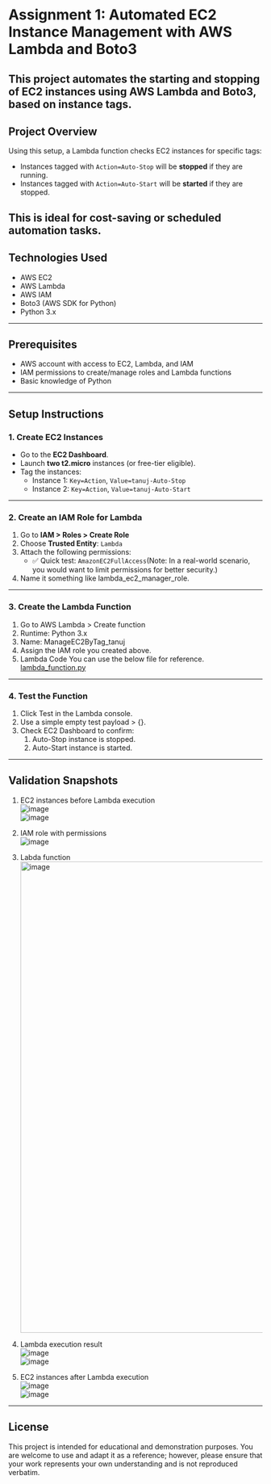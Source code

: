 # Assignment 1: Automated EC2 Instance Management with AWS Lambda and Boto3
This project automates the **starting** and **stopping** of EC2 instances using **AWS Lambda** and **Boto3**, based on instance tags.
---

## Project Overview
Using this setup, a Lambda function checks EC2 instances for specific tags:
- Instances tagged with `Action=Auto-Stop` will be **stopped** if they are running.
- Instances tagged with `Action=Auto-Start` will be **started** if they are stopped.

This is ideal for cost-saving or scheduled automation tasks.
---

## Technologies Used
- AWS EC2
- AWS Lambda
- AWS IAM
- Boto3 (AWS SDK for Python)
- Python 3.x
---

## Prerequisites
- AWS account with access to EC2, Lambda, and IAM
- IAM permissions to create/manage roles and Lambda functions
- Basic knowledge of Python
---

## Setup Instructions
### 1. Create EC2 Instances<br>
- Go to the **EC2 Dashboard**.<br>
- Launch **two t2.micro** instances (or free-tier eligible).<br>
- Tag the instances:<br>
  - Instance 1: `Key=Action`, `Value=tanuj-Auto-Stop`<br>
  - Instance 2: `Key=Action`, `Value=tanuj-Auto-Start`
---

### 2. Create an IAM Role for Lambda
1. Go to **IAM > Roles > Create Role**
2. Choose **Trusted Entity**: `Lambda`
3. Attach the following permissions:
   - ✅ Quick test: `AmazonEC2FullAccess`(Note: In a real-world scenario, you would want to limit permissions for better security.)
4. Name it something like lambda_ec2_manager_role.
---

### 3. Create the Lambda Function<br>
1. Go to AWS Lambda > Create function
2. Runtime: Python 3.x
3. Name: ManageEC2ByTag_tanuj
4. Assign the IAM role you created above.
5. Lambda Code
   You can use the below file for reference.<br>
   [lambda_function.py](https://github.com/tanujbhatia24/Instance_Management/blob/main/lambda_function.py)
---

### 4. Test the Function
1. Click Test in the Lambda console.
2. Use a simple empty test payload > {}.
3. Check EC2 Dashboard to confirm:
   1. Auto-Stop instance is stopped.
   2. Auto-Start instance is started.
---

## Validation Snapshots
1. EC2 instances before Lambda execution<br>
   ![image](https://github.com/user-attachments/assets/7a41137e-31f9-42d7-861f-fd9b473dea84)<br>
   ![image](https://github.com/user-attachments/assets/952b4d4e-7470-40b1-832e-6cc1355aef43)<br>

2. IAM role with permissions<br>
   ![image](https://github.com/user-attachments/assets/3ce42bf9-2e99-4775-9227-8e2ab13794b6)<br>

3. Labda function<br>
   <img width="934" alt="image" src="https://github.com/user-attachments/assets/7acd22ba-6705-4891-96d1-fad0ed5fb335" /><br>

4. Lambda execution result<br>
   ![image](https://github.com/user-attachments/assets/a8bccc83-6a7c-40bf-b930-2c0b7ffe757a)<br>
   ![image](https://github.com/user-attachments/assets/f01b70c2-45bc-473f-8705-5986f0bd18d2)<br>

5. EC2 instances after Lambda execution<br>
   ![image](https://github.com/user-attachments/assets/b3bf03ca-14c3-4494-8a84-d4b5326d390f)<br>
   ![image](https://github.com/user-attachments/assets/b92d8739-86c4-47a8-bc0a-d49e08b8be29)
---

## License
This project is intended for educational and demonstration purposes. You are welcome to use and adapt it as a reference; however, please ensure that your work represents your own understanding and is not reproduced verbatim.
